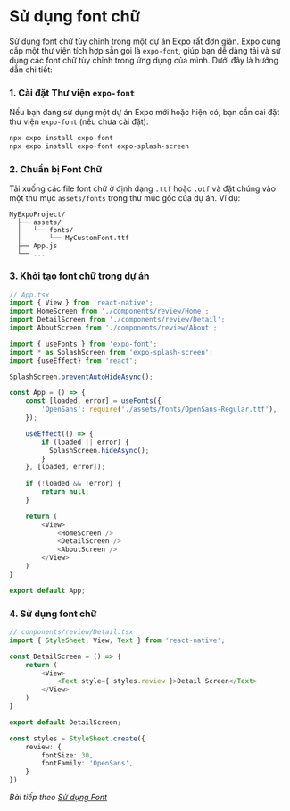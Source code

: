 # Sử dụng font chữ 

Sử dụng font chữ tùy chỉnh trong một dự án Expo rất đơn giản. Expo cung cấp một thư viện tích hợp sẵn gọi là `expo-font`, giúp bạn dễ dàng tải và sử dụng các font chữ tùy chỉnh trong ứng dụng của mình. Dưới đây là hướng dẫn chi tiết:

### 1. Cài đặt Thư viện `expo-font`

Nếu bạn đang sử dụng một dự án Expo mới hoặc hiện có, bạn cần cài đặt thư viện `expo-font` (nếu chưa cài đặt):

```bash
npx expo install expo-font
npx expo install expo-font expo-splash-screen
```

### 2. Chuẩn bị Font Chữ

Tải xuống các file font chữ ở định dạng `.ttf` hoặc `.otf` và đặt chúng vào một thư mục `assets/fonts` trong thư mục gốc của dự án. Ví dụ:

```
MyExpoProject/
  ├── assets/
  │   └── fonts/
  │       └── MyCustomFont.ttf
  ├── App.js
  └── ...
```

### 3. Khởi tạo font chữ trong dự án

```javascript
// App.tsx
import { View } from 'react-native';
import HomeScreen from './components/review/Home';
import DetailScreen from './components/review/Detail';
import AboutScreen from './components/review/About';

import { useFonts } from 'expo-font';
import * as SplashScreen from 'expo-splash-screen';
import {useEffect} from 'react';

SplashScreen.preventAutoHideAsync();

const App = () => {
    const [loaded, error] = useFonts({
        'OpenSans': require('./assets/fonts/OpenSans-Regular.ttf'),
    });

    useEffect(() => {
        if (loaded || error) {
          SplashScreen.hideAsync();
        }
    }, [loaded, error]);
    
    if (!loaded && !error) {
        return null;
    }

    return (
        <View>
            <HomeScreen />
            <DetailScreen />
            <AboutScreen />
        </View>
    )
}

export default App;
```

### 4. Sử dụng font chữ

```ts
// conponents/review/Detail.tsx
import { StyleSheet, View, Text } from 'react-native';

const DetailScreen = () => {
    return (
        <View>
            <Text style={ styles.review }>Detail Screen</Text>
        </View>
    )
}

export default DetailScreen;

const styles = StyleSheet.create({
    review: {
        fontSize: 30,
        fontFamily: 'OpenSans',
    }
})
```

*Bài tiếp theo [Sử dụng Font](session_13_font.md)*
